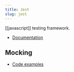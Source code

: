 ```yaml
---
title: Jest 
slug: jest
---
```

 [[javascript]] testing framework.

- [Documentation](https://jestjs.io/docs)

## Mocking

- [Code examples](https://github.com/HugoDF/jest-spy-mock-stub-reference/tree/master/src)